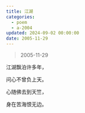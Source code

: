 ```yaml
---
title: 江湖
categories:
  - poem
  - a-2004
updated: 2024-09-02 00:00:00
date: 2005-11-29
---
```


> 2005-11-29

江湖飘泊许多年，

问心不曾负上天。

心随佛去到天竺，

身在苦海恨无边。